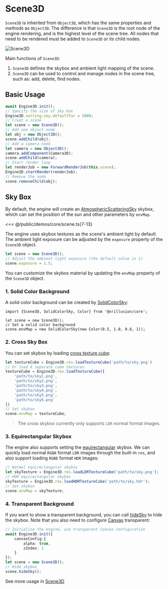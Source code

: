 # Scene3D

`Scene3D` is inherited from `Object3D`, which has the same properties and methods as `Object3D`. The difference is that `Scene3D` is the root node of the engine rendering, and is the highest level of the scene tree. All nodes that need to be rendered must be added to `Scene3D` or its child nodes.

![Scene3D](/images/Scene3D.svg)  

Main functions of `Scene3D`:

1. `Scene3D` defines the skybox and ambient light mapping of the scene.
2. `Scene3D` can be used to control and manage nodes in the scene tree, such as: add, delete, find nodes.

## Basic Usage
```ts
await Engine3D.init();
// Specify the size of sky box
Engine3D.setting.sky.defaultFar = 5000;
// Creat a scene
let scene = new Scene3D();
// Add one object node
let obj = new Object3D();
scene.addChild(obj);
// Add a camera node
let camera = new Object3D();
camera.addComponent(Camera3D);
scene.addChild(camera);
// Start render loop
let renderJob = new ForwardRenderJob(this.scene);
Engine3D.startRender(renderJob);
// Remove the node
scene.removeChild(obj);
```

## Sky Box
By default, the engine will create an [AtmosphericScatteringSky](/api/classes/AtmosphericScatteringSky) skybox, which can set the position of the sun and other parameters by `envMap`.


<Demo src="/demos/core/scene.ts"></Demo>

<<< @/public/demos/core/scene.ts{7-13}

The engine uses skybox textures as the scene's ambient light by default. The ambient light exposure can be adjusted by the `exposure` property of the `Scene3D` object.

```ts
let scene = new Scene3D();
// Adjust the ambient light exposure (the default value is 1) 
scene.exposure = 1.5; 
```

You can customize the skybox material by updating the `envMap` property of the `Scene3D` object.
### 1. Solid Color Background
A solid color background can be created by [SolidColorSky](/api/classes/SolidColorSky):
```ts{5}
import {Scene3D, SolidColorSky, Color} from '@orillusion/core';

let scene = new Scene3D();
// Set a solid color background
scene.envMap = new SolidColorSky(new Color(0.5, 1.0, 0.8, 1));
```

### 2. Cross Sky Box
You can set skybox by loading [cross texture cube](/guide/graphics/texture#cross-texture-cube):
```ts
let textureCube = Engine3D.res.loadTextureCube('path/to/sky.png')
// Or load 6 separate cube textures
textureCube = Engine3D.res.loadTextureCube([
    'path/to/sky1.png',
    'path/to/sky2.png',
    'path/to/sky3.png',
    'path/to/sky4.png',
    'path/to/sky5.png',
    'path/to/sky6.png'
])
// Set skybox
scene.envMap = textureCube;
```
> The cross skybox currently only supports `LDR` normal format images.

### 3. Equirectangular Skybox
The engine also supports setting the [equirectangular](https://en.wikipedia.org/wiki/Equirectangular_projection) skybox. We can quickly load normal `RGBA` format `LDR` images through the built-in `res`, and also support loading `RGBE` format `HDR` images:
```ts
// Normal equirectangular skybox
let skyTexture = Engine3D.res.loadLDRTextureCube('path/to/sky.png');
// HDR equirectangular skybox
skyTexture = Engine3D.res.loadHDRTextureCube('path/to/sky.hdr');
// Set skybox
scene.envMap = skyTexture;
```

### 4. Transparent Background
If you want to show a transparent background, you can call [hideSky](/api/classes/Scene3D#hidesky) to hide the skybox. Note that you also need to configure [Canvas](/guide/core/engine#config-canvas) transparent:

```ts
// Initialize the engine, use transparent Canvas configuration
await Engine3D.init({
    canvasConfig:{
        alpha: true,
        zIndex: 1
    }
});
let scene = new Scene3D();
// Hide skybox
scene.hideSky();
```


See more usage in [Scene3D](/api/classes/Scene3D)